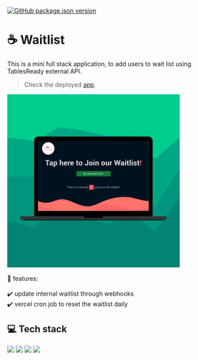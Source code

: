 [![GitHub package.json version](https://img.shields.io/github/package-json/v/osmfaria/waitlist)](https://img.shields.io/github/package-json/v/osmfaria/waitlist)
 
# :coffee: Waitlist

This is a mini full stack application, to add users to wait list using TablesReady external API. 

> Check the deployed [app](https://waitlist-redumbrella.vercel.app/).
<img src="./public/app-design.png" />

💭 features:\
\
:heavy_check_mark: update internal waitlist through webhooks\
:heavy_check_mark: vercel cron job to reset the waitlist daily

## 💻 Tech stack

  <img src="https://img.shields.io/badge/next.js-000000?style=for-the-badge&logo=nextdotjs&logoColor=white" /> <img src="https://img.shields.io/badge/Material%20UI-007FFF?style=for-the-badge&logo=mui&logoColor=white" /> <img src="https://img.shields.io/badge/JavaScript-323330?style=for-the-badge&logo=javascript&logoColor=F7DF1E" /> <img src="https://img.shields.io/badge/MongoDB-4EA94B?style=for-the-badge&logo=mongodb&logoColor=white" />
